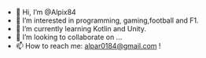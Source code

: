 - 👋 Hi, I’m @Alpix84
- 👀 I’m interested in programming, gaming,football and F1.
- 🌱 I’m currently learning Kotlin and Unity.
- 💞️ I’m looking to collaborate on ...
- 📫 How to reach me: alpar0184@gmail.com !

<!---
Alpix84/Alpix84 is a ✨ special ✨ repository because its `README.md` (this file) appears on your GitHub profile.
You can click the Preview link to take a look at your changes.
--->
